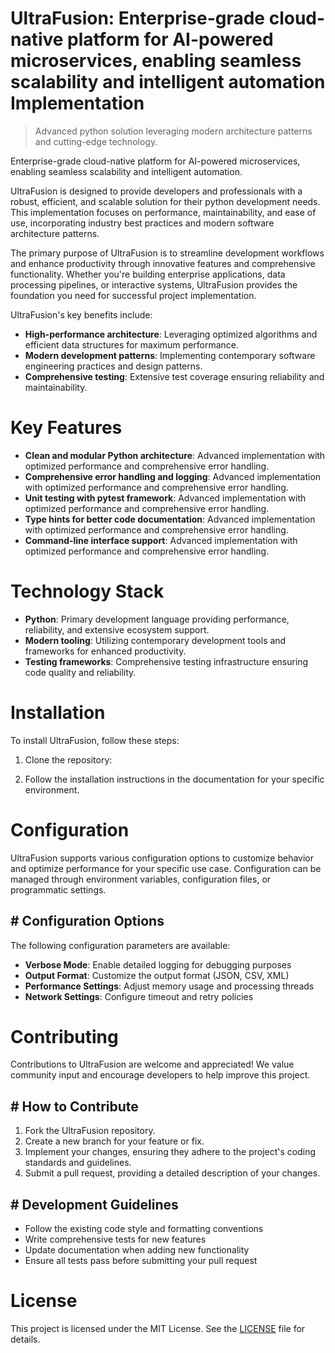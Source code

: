 <!-- fallback_UltraFusion_20250802201104_22660 -->

# UltraFusion: Enterprise-grade cloud-native platform for AI-powered microservices, enabling seamless scalability and intelligent automation Implementation
> Advanced python solution leveraging modern architecture patterns and cutting-edge technology.

Enterprise-grade cloud-native platform for AI-powered microservices, enabling seamless scalability and intelligent automation.

UltraFusion is designed to provide developers and professionals with a robust, efficient, and scalable solution for their python development needs. This implementation focuses on performance, maintainability, and ease of use, incorporating industry best practices and modern software architecture patterns.

The primary purpose of UltraFusion is to streamline development workflows and enhance productivity through innovative features and comprehensive functionality. Whether you're building enterprise applications, data processing pipelines, or interactive systems, UltraFusion provides the foundation you need for successful project implementation.

UltraFusion's key benefits include:

* **High-performance architecture**: Leveraging optimized algorithms and efficient data structures for maximum performance.
* **Modern development patterns**: Implementing contemporary software engineering practices and design patterns.
* **Comprehensive testing**: Extensive test coverage ensuring reliability and maintainability.

# Key Features

* **Clean and modular Python architecture**: Advanced implementation with optimized performance and comprehensive error handling.
* **Comprehensive error handling and logging**: Advanced implementation with optimized performance and comprehensive error handling.
* **Unit testing with pytest framework**: Advanced implementation with optimized performance and comprehensive error handling.
* **Type hints for better code documentation**: Advanced implementation with optimized performance and comprehensive error handling.
* **Command-line interface support**: Advanced implementation with optimized performance and comprehensive error handling.

# Technology Stack

* **Python**: Primary development language providing performance, reliability, and extensive ecosystem support.
* **Modern tooling**: Utilizing contemporary development tools and frameworks for enhanced productivity.
* **Testing frameworks**: Comprehensive testing infrastructure ensuring code quality and reliability.

# Installation

To install UltraFusion, follow these steps:

1. Clone the repository:


2. Follow the installation instructions in the documentation for your specific environment.

# Configuration

UltraFusion supports various configuration options to customize behavior and optimize performance for your specific use case. Configuration can be managed through environment variables, configuration files, or programmatic settings.

## # Configuration Options

The following configuration parameters are available:

* **Verbose Mode**: Enable detailed logging for debugging purposes
* **Output Format**: Customize the output format (JSON, CSV, XML)
* **Performance Settings**: Adjust memory usage and processing threads
* **Network Settings**: Configure timeout and retry policies

# Contributing

Contributions to UltraFusion are welcome and appreciated! We value community input and encourage developers to help improve this project.

## # How to Contribute

1. Fork the UltraFusion repository.
2. Create a new branch for your feature or fix.
3. Implement your changes, ensuring they adhere to the project's coding standards and guidelines.
4. Submit a pull request, providing a detailed description of your changes.

## # Development Guidelines

* Follow the existing code style and formatting conventions
* Write comprehensive tests for new features
* Update documentation when adding new functionality
* Ensure all tests pass before submitting your pull request

# License

This project is licensed under the MIT License. See the [LICENSE](https://github.com/ludo53/UltraFusion/blob/main/LICENSE) file for details.
